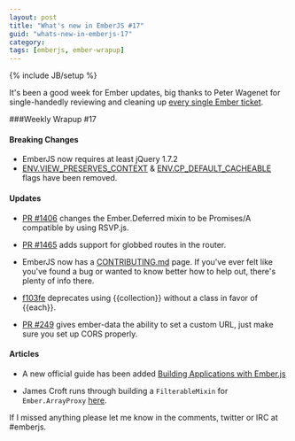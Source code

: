 ```yaml
---
layout: post
title: "What's new in EmberJS #17"
guid: "whats-new-in-emberjs-17"
category:
tags: [emberjs, ember-wrapup]
---
```

{% include JB/setup %}

It's been a good week for Ember updates, big thanks to Peter Wagenet for single-handedly reviewing and cleaning up [every single Ember ticket](https://twitter.com/wagenet/status/259510421814398976).

###Weekly Wrapup #17

#### Breaking Changes

* EmberJS now requires at least jQuery 1.7.2
* [ENV.VIEW_PRESERVES_CONTEXT](https://github.com/emberjs/ember.js/commit/710d1e1ab55a60edd259d8a3cd9c7467e1b50c41) & [ENV.CP_DEFAULT_CACHEABLE](https://github.com/emberjs/ember.js/commit/5ef55f22c584abc788fd98994af591f010ba82e9) flags have been removed.

#### Updates

* [PR #1406](https://github.com/emberjs/ember.js/pull/1459) changes the Ember.Deferred mixin to be Promises/A compatible by using RSVP.js.

* [PR #1465](https://github.com/emberjs/ember.js/pull/1465) adds support for globbed routes in the router.

* EmberJS now has a [CONTRIBUTING.md](https://github.com/emberjs/ember.js/blob/master/CONTRIBUTING.md) page. If you've ever felt like you've found a bug or wanted to know better how to help out, there's plenty of info there.

* [f103fe](https://github.com/emberjs/ember.js/commit/f103fe49de72c88c6c746e74ab0a500b51d35473) deprecates using \{\{collection\}\} without a class in favor of \{\{each\}\}.

* [PR #249](https://github.com/emberjs/data/pull/249) gives ember-data the ability to set a custom URL, just make sure you set up CORS properly.

#### Articles

* A new official guide has been added [Building Applications with Ember.js](http://emberjs.com/guides/router_primer/)

* James Croft runs through building a `FilterableMixin` for `Ember.ArrayProxy` [here](http://matchingnotes.com/ember-array-proxy/filterable-mixin).

If I missed anything please let me know in the comments, twitter or IRC at #emberjs.
